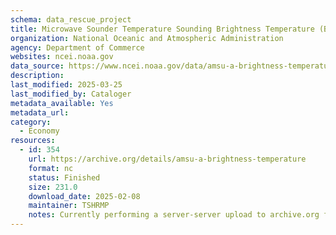 ```yaml
---
schema: data_rescue_project 
title: Microwave Sounder Temperature Sounding Brightness Temperature (BT) Climate Data Record (CDR)
organization: National Oceanic and Atmospheric Administration
agency: Department of Commerce
websites: ncei.noaa.gov
data_source: https://www.ncei.noaa.gov/data/amsu-a-brightness-temperature/
description: 
last_modified: 2025-03-25
last_modified_by: Cataloger
metadata_available: Yes
metadata_url: 
category:
  - Economy
resources:
  - id: 354
    url: https://archive.org/details/amsu-a-brightness-temperature
    format: nc
    status: Finished
    size: 231.0
    download_date: 2025-02-08
    maintainer: TSHRMP
    notes: Currently performing a server-server upload to archive.org from Wasabi S3 bucket, submitting as all data is currently in safe cloud storage.
---
```

